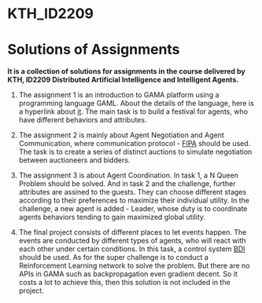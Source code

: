 # KTH_ID2209
# Solutions of Assignments

**It is a collection of solutions for assignments in the course delivered by KTH, ID2209 Distributed Artificial Intelligence and Intelligent Agents.**

1. The assignment 1 is an introduction to GAMA platform using a programming language GAML. About the details of the language, here is a hyperlink about [it](https://gama-platform.org/wiki/Tutorials). The main task is to build a festival for agents, who have different behaviors and attributes.

2. The assignment 2 is mainly about Agent Negotiation and Agent Communication, where communication protocol - [FIPA](https://gama-platform.org/wiki/UsingFIPAACL) should be used. The task is to create a series of distinct auctions to simulate negotiation between auctioneers and bidders.

3. The assignment 3 is about Agent Coordination. In task 1, a N Queen Problem should be solved. And in task 2 and the challenge, further attributes are assined to the guests. They can choose different stages according to their preferences to maximize their individual utility. In the challenge, a new agent is added - Leader, whose duty is to coordinate agents behaviors tending to gain maximized global utility.

4. The final project consists of different places to let events happen. The events are conducted by different types of agents, who will react with each other under certain conditions. In this task, a control system [BDI](https://gama-platform.org/wiki/BDIAgents) should be used. 
As for the super challenge is to conduct a Reinforcement Learning network to solve the problem. But there are no APIs in GAMA such as backpropagation even gradient decent. So it costs a lot to achieve this, then this solution is not included in the project.
